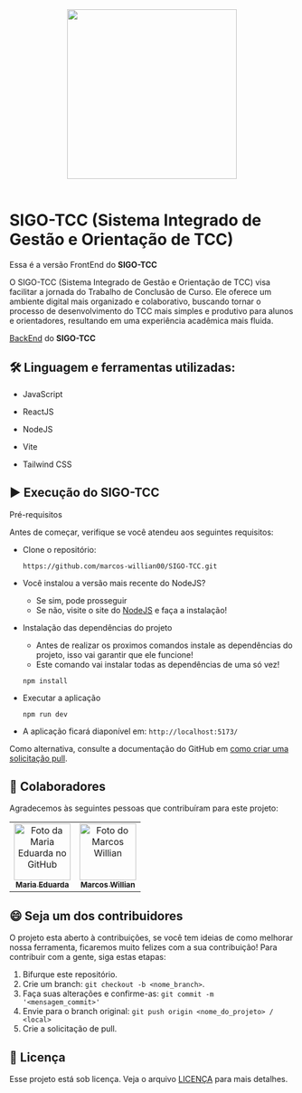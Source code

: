 <div align="center"> 
<img src = "https://github.com/user-attachments/assets/8e30d7f8-3f17-442e-a525-ef5dd4b7ec9d" width=300px>
</div>

<br>

# SIGO-TCC (Sistema Integrado de Gestão e Orientação de TCC)

Essa é a versão FrontEnd do **SIGO-TCC**

O SIGO-TCC (Sistema Integrado de Gestão e Orientação de TCC) visa facilitar a jornada do Trabalho de Conclusão de Curso. Ele oferece um ambiente digital mais organizado e colaborativo, buscando tornar o processo de desenvolvimento do TCC mais simples e produtivo para alunos e orientadores, resultando em uma experiência acadêmica mais fluida.

[BackEnd](https://github.com/VaanToDeev/ApiPrint2) do **SIGO-TCC**

## 🛠️ Linguagem e ferramentas utilizadas:

- JavaScript
  
- ReactJS
- NodeJS
- Vite
- Tailwind CSS

## ▶️ Execução do SIGO-TCC

Pré-requisitos

Antes de começar, verifique se você atendeu aos seguintes requisitos:

- Clone o repositório:
  
  ```
  https://github.com/marcos-willian00/SIGO-TCC.git
  ```

- Você instalou a versão mais recente do NodeJS?
  - Se sim, pode prosseguir
  - Se não, visite o site do [NodeJS](https://nodejs.org/en) e faça a instalação!

- Instalação das dependências do projeto
  - Antes de realizar os proximos comandos instale as dependências do projeto, isso vai garantir que ele funcione!
  - Este comando vai instalar todas as dependências de uma só vez!

  ```
  npm install
  ```

- Executar a aplicação

  ```
  npm run dev
  ```

- A aplicação ficará diaponível em: `http://localhost:5173/`

Como alternativa, consulte a documentação do GitHub em [como criar uma solicitação pull](https://help.github.com/en/github/collaborating-with-issues-and-pull-requests/creating-a-pull-request).

## 🤝 Colaboradores

Agradecemos às seguintes pessoas que contribuíram para este projeto:

<table>
  <tr>
    <td align="center">
      <a href="https://github.com/MariaEduardaFB" title="GitHub da Maria Eduarda">
        <img src="https://avatars.githubusercontent.com/u/133064900?v=4" width="100px;" alt="Foto da Maria Eduarda no GitHub"/><br>
        <sub>
          <b>Maria Eduarda</b>
        </sub>
      </a>
    </td>
    <td align="center">
      <a href="https://github.com/marcos-willian00" title="GitHub do Marcos Willian">
        <img src="https://avatars.githubusercontent.com/u/152074631?v=4" width="100px;" alt="Foto do Marcos Willian"/><br>
        <sub>
          <b>Marcos Willian</b>
        </sub>
      </a>
    </td>
  </tr>
</table>

## 😄 Seja um dos contribuidores

O projeto esta aberto à contribuições, se você tem ideias de como melhorar nossa ferramenta, ficaremos muito felizes com a sua contribuição! Para contribuir com a gente, siga estas etapas:

1. Bifurque este repositório.
2. Crie um branch: `git checkout -b <nome_branch>`.
3. Faça suas alterações e confirme-as: `git commit -m '<mensagem_commit>'`
4. Envie para o branch original: `git push origin <nome_do_projeto> / <local>`
5. Crie a solicitação de pull.

## 📝 Licença

Esse projeto está sob licença. Veja o arquivo [LICENÇA](LICENSE) para mais detalhes.
